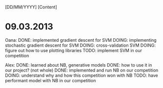 [DD/MM/YYYY]
[Content]

09.03.2013
==========
Oana:
DONE: implemented gradient descent for SVM
DOING: implementing stochastic gradient descent for SVM
DOING: cross-validation SVM
DOING: figure out how to use plotting libraries
TODO: implement SVM in our competition

Alex:
DONE: learned about NB, generative models
DONE: how to use it in our project? (not whole)
DONE: implemented and run NB on our competition
DOING: understand why and how this competition won with NB
TODO: have performant model with NB in our competition
